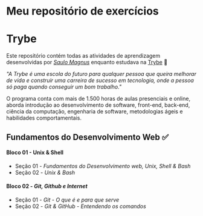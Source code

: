 # Meu repositório de exercícios

# Trybe

Este repositório contém todas as atividades de aprendizagem desenvolvidas por _[Saulo Magnus](em_breve_posto_o_linkedin_aqui)_ enquanto estudava na [Trybe](https://www.betrybe.com/) :rocket:

_"A Trybe é uma escola do futuro para qualquer pessoa que queira melhorar de vida e construir uma carreira de sucesso em tecnologia, onde a pessoa só paga quando conseguir um bom trabalho."_

O programa conta com mais de 1.500 horas de aulas presenciais e online, aborda introdução ao desenvolvimento de software, front-end, back-end, ciência da computação, engenharia de software, metodologias ágeis e habilidades comportamentais.

## Fundamentos do Desenvolvimento Web :white_check_mark:

#### Bloco 01 - Unix & Shell
- Seção 01 - _Fundamentos do Desenvolvimento web, Unix, Shell & Bash_
- Seção 02 - _Unix & Bash_

#### Bloco 02 - _Git, Github e Internet_
- Seção 01 - _Git - O que é e para que serve_
- Seção 02 - _Git & GitHub - Entendendo os comandos_

